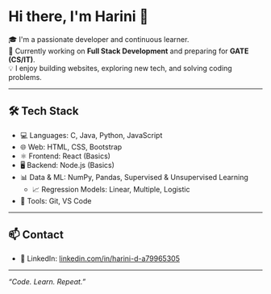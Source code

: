 # Hi there, I'm Harini 👋

🎓 I'm a passionate developer and continuous learner.  
🌱 Currently working on **Full Stack Development** and preparing for **GATE (CS/IT)**.  
💡 I enjoy building websites, exploring new tech, and solving coding problems.

---

## 🛠️ Tech Stack

- 💻 Languages: C, Java, Python, JavaScript  
- 🌐 Web: HTML, CSS, Bootstrap  
- ⚛️ Frontend: React (Basics)  
- 🖥️ Backend: Node.js (Basics)  
- 📊 Data & ML: NumPy, Pandas, Supervised & Unsupervised Learning  
  - 📈 Regression Models: Linear, Multiple, Logistic  
- 🔧 Tools: Git, VS Code  

---

## 📫 Contact

- 💼 LinkedIn: [linkedin.com/in/harini-d-a79965305](https://www.linkedin.com/in/harini-d-a79965305)

---

*“Code. Learn. Repeat.”*
